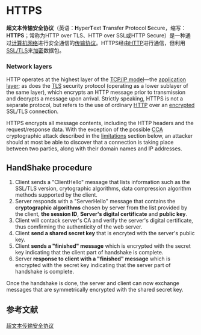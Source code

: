 # HTTPS

**超文本传输安全协议**（英语：**H**yper**T**ext **T**ransfer **P**rotocol **S**ecure，缩写：**HTTPS**；常称为HTTP over TLS、HTTP over SSL或HTTP Secure）是一种通过[计算机网络](https://zh.wikipedia.org/wiki/計算機網絡)进行安全通信的[传输协议](https://zh.wikipedia.org/wiki/網路傳輸協定)。HTTPS经由[HTTP](https://zh.wikipedia.org/wiki/HTTP)进行通信，但利用[SSL/TLS](https://zh.wikipedia.org/wiki/传输层安全)来[加密](https://zh.wikipedia.org/wiki/加密)数据包。



### Network layers

HTTP operates at the highest layer of the [TCP/IP model](https://en.wikipedia.org/wiki/TCP/IP_model)—the [application layer](https://en.wikipedia.org/wiki/Application_layer); as does the [TLS](https://en.wikipedia.org/wiki/Transport_Layer_Security) security protocol (operating as a lower sublayer of the same layer), which encrypts an HTTP message prior to transmission and decrypts a message upon arrival. Strictly speaking, HTTPS is not a separate protocol, but refers to the use of ordinary [HTTP](https://en.wikipedia.org/wiki/HTTP) over an [encrypted](https://en.wikipedia.org/wiki/Encryption) SSL/TLS connection.

HTTPS encrypts all message contents, including the HTTP headers and the request/response data. With the exception of the possible [CCA](https://en.wikipedia.org/wiki/Chosen-ciphertext_attack) cryptographic attack described in the [limitations](https://en.wikipedia.org/wiki/HTTPS#Limitations) section below, an attacker should at most be able to discover that a connection is taking place between two parties, along with their domain names and IP addresses.





## HandShake procedure

1. Client sends a "ClientHello" message that lists information such as the SSL/TLS version, crytographic algorithms, data compression algorithm methods supported by the client.
2. Server responds with a "ServerHello" message that contains the **cryptographic algorithms** chosen by server from the list provided by the client, **the session ID**, **Server's digital certificate** and **public key**.
3. Client will contack server's CA and verify the server's digital certificate, thus comfirming the authenticity of the web server.
4. Client **send a shared secret key** that is encryted with the server's public key.
5. Client **sends a "finished" message** which is encrypted with the secret key indicating that the client part of handshake is complete.
6. Server **response to client with a "finished" message** which is encrypted with the secret key indicating that the server part of handshake is complete.

Once the handshake is done,  the server and client can now exchange messages that are symmetrically encrypted with the shared secret key.











## 参考文献

[超文本传输安全协议](https://zh.wikipedia.org/wiki/%E8%B6%85%E6%96%87%E6%9C%AC%E4%BC%A0%E8%BE%93%E5%AE%89%E5%85%A8%E5%8D%8F%E8%AE%AE)